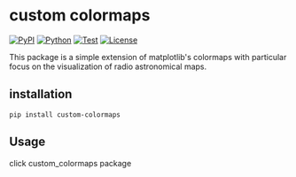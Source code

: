# custom colormaps

[![PyPI](https://img.shields.io/pypi/v/demonstration.svg?label=PyPI&style=flat-square)](https://pypi.org/project/demonstration/)
[![Python](https://img.shields.io/pypi/pyversions/demonstration.svg?label=Python&color=yellow&style=flat-square)](https://pypi.org/project/demonstration/)
[![Test](https://img.shields.io/github/workflow/status/astropenguin/python-package-template/Test?logo=github&label=Test&style=flat-square)](https://github.com/astropenguin/python-package-template/actions)
[![License](https://img.shields.io/badge/license-MIT-blue.svg?label=License&style=flat-square)](LICENSE)

This package is a simple extension of matplotlib's colormaps with particular focus on the visualization of radio astronomical maps.

## installation
```
pip install custom-colormaps
```

## Usage

click custom_colormaps package 